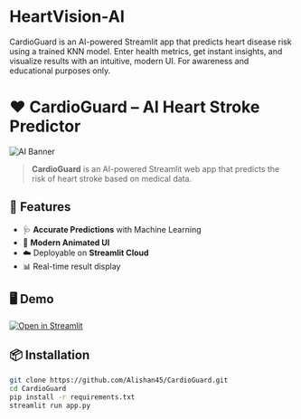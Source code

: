 # HeartVision-AI
CardioGuard is an AI-powered Streamlit app that predicts heart disease risk using a trained KNN model. Enter health metrics, get instant insights, and visualize results with an intuitive, modern UI. For awareness and educational purposes only.
# ❤️ CardioGuard – AI Heart Stroke Predictor

![AI Banner](https://media.giphy.com/media/v1.Y2lkPTc5MGI3NjExdHJjZm1jdjVkc3pwbmJkb3NudnYzZ3ZzaXk0eXZ6Y2Q5Y3VjOGhsZCZlcD12MV9naWZzX3NlYXJjaCZjdD1n/FoVzfcqCDSb7zCynOp/giphy.gif)

> **CardioGuard** is an AI-powered Streamlit web app that predicts the risk of heart stroke based on medical data.

## 🚀 Features
- 🩺 **Accurate Predictions** with Machine Learning
- 🎨 **Modern Animated UI**
- ☁️ Deployable on **Streamlit Cloud**
- 📊 Real-time result display

## 🖥 Demo
[![Open in Streamlit](https://static.streamlit.io/badges/streamlit_badge_black_white.svg)](YOUR_STREAMLIT_APP_LINK)

## 📦 Installation
```bash
git clone https://github.com/Alishan45/CardioGuard.git
cd CardioGuard
pip install -r requirements.txt
streamlit run app.py
